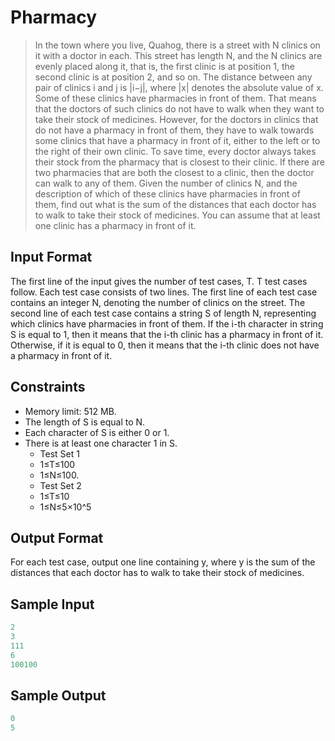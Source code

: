 # Pharmacy
> In the town where you live, Quahog, there is a street with N clinics on it with a doctor in each. 
> This street has length N, and the N clinics are evenly placed along it, that is, the first clinic is at position 1, the second clinic is at position 2, and so on. 
> The distance between any pair of clinics i and j is |i−j|, where |x| denotes the absolute value of x.
> Some of these clinics have pharmacies in front of them. That means that the doctors of such clinics do not have to walk when they want to take their stock of medicines. 
> However, for the doctors in clinics that do not have a pharmacy in front of them, they have to walk towards some clinics that have a pharmacy in front of it, either to the left or to the right of their own clinic.
> To save time, every doctor always takes their stock from the pharmacy that is closest to their clinic. 
> If there are two pharmacies that are both the closest to a clinic, then the doctor can walk to any of them.
> Given the number of clinics N, and the description of which of these clinics have pharmacies in front of them, find out what is the sum of the distances that each doctor has to walk to take their stock of medicines. 
> You can assume that at least one clinic has a pharmacy in front of it.

## Input Format
The first line of the input gives the number of test cases, T. T test cases follow.
Each test case consists of two lines. The first line of each test case contains an integer N, denoting the number of clinics on the street. The second line of each test case contains a string S of length N, representing which clinics have pharmacies in front of them.
If the i-th character in string S is equal to 1, then it means that the i-th clinic has a pharmacy in front of it. Otherwise, if it is equal to 0, then it means that the i-th clinic does not have a pharmacy in front of it.

## Constraints
- Memory limit: 512 MB.
- The length of S is equal to N.
- Each character of S is either 0 or 1.
- There is at least one character 1 in S.
  - Test Set 1
  - 1≤T≤100
  - 1≤N≤100.
  - Test Set 2
  - 1≤T≤10
  - 1≤N≤5×10^5

## Output Format
For each test case, output one line containing y, where y is the sum of the distances that each doctor has to walk to take their stock of medicines.

## Sample Input 
```cpp
2
3
111
6
100100
```
 
## Sample Output 
```cpp
0
5
```
